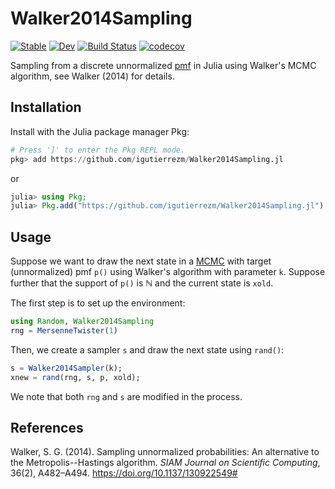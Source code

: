 # Walker2014Sampling

[![Stable](https://img.shields.io/badge/docs-stable-blue.svg)](https://igutierrezm.github.io/Walker2014Sampling.jl/stable)
[![Dev](https://img.shields.io/badge/docs-dev-blue.svg)](https://igutierrezm.github.io/Walker2014Sampling.jl/dev)
[![Build Status](https://github.com/igutierrezm/Walker2014Sampling.jl/workflows/CI/badge.svg)](https://github.com/igutierrezm/Walker2014Sampling.jl/actions)
[![codecov](https://codecov.io/gh/igutierrezm/Walker2014Sampling.jl/branch/master/graph/badge.svg?token=o8DGQSTKft)](https://codecov.io/gh/igutierrezm/Walker2014Sampling.jl)

Sampling from a discrete unnormalized [pmf](https://en.wikipedia.org/wiki/Probability_mass_function) in Julia using Walker's MCMC algorithm, see Walker (2014) for details.

## Installation


Install with the Julia package manager Pkg:

```julia
# Press ']' to enter the Pkg REPL mode.
pkg> add https://github.com/igutierrezm/Walker2014Sampling.jl  
```

or

```julia
julia> using Pkg; 
julia> Pkg.add("https://github.com/igutierrezm/Walker2014Sampling.jl")
```

## Usage

Suppose we want to draw the next state in a [MCMC](https://en.wikipedia.org/wiki/Markov_chain_Monte_Carlo) with target (unnormalized) pmf `p()` using Walker's algorithm with parameter `k`. Suppose further that the support of `p()` is ℕ and the current state is `xold`.

The first step is to set up the environment:

```julia
using Random, Walker2014Sampling
rng = MersenneTwister(1)
```

Then, we create a sampler `s` and draw the next state using `rand()`:

```julia
s = Walker2014Sampler(k);
xnew = rand(rng, s, p, xold);
``` 

We note that both `rng` and `s` are modified in the process. 

## References

Walker, S. G. (2014). Sampling unnormalized probabilities: An alternative to the Metropolis--Hastings algorithm. *SIAM Journal on Scientific Computing*, 36(2), A482–A494. https://doi.org/10.1137/130922549#
